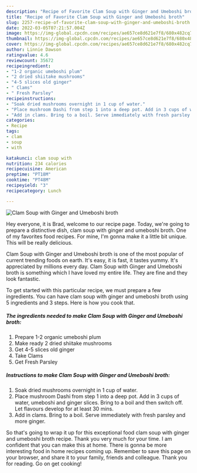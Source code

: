 ```yaml
---
description: "Recipe of Favorite Clam Soup with Ginger and Umeboshi broth"
title: "Recipe of Favorite Clam Soup with Ginger and Umeboshi broth"
slug: 2257-recipe-of-favorite-clam-soup-with-ginger-and-umeboshi-broth
date: 2022-03-05T07:21:57.004Z
image: https://img-global.cpcdn.com/recipes/ae657ce8d621e7f8/680x482cq70/clam-soup-with-ginger-and-umeboshi-broth-recipe-main-photo.jpg
thumbnail: https://img-global.cpcdn.com/recipes/ae657ce8d621e7f8/680x482cq70/clam-soup-with-ginger-and-umeboshi-broth-recipe-main-photo.jpg
cover: https://img-global.cpcdn.com/recipes/ae657ce8d621e7f8/680x482cq70/clam-soup-with-ginger-and-umeboshi-broth-recipe-main-photo.jpg
author: Linnie Dawson
ratingvalue: 4.6
reviewcount: 35672
recipeingredient:
- "1-2 organic umeboshi plum"
- "2 dried shiitake mushrooms"
- "4-5 slices old ginger"
- " Clams"
- " Fresh Parsley"
recipeinstructions:
- "Soak dried mushrooms overnight in 1 cup of water."
- "Place mushroom Dashi from step 1 into a deep pot. Add in 3 cups of water, umeboshi and ginger slices. Bring to a boil and then switch off. Let flavours develop for at least 30 mins."
- "Add in clams. Bring to a boil. Serve immediately with fresh parsley and more ginger."
categories:
- Recipe
tags:
- clam
- soup
- with

katakunci: clam soup with 
nutrition: 234 calories
recipecuisine: American
preptime: "PT18M"
cooktime: "PT48M"
recipeyield: "3"
recipecategory: Lunch

---
```



![Clam Soup with Ginger and Umeboshi broth](https://img-global.cpcdn.com/recipes/ae657ce8d621e7f8/680x482cq70/clam-soup-with-ginger-and-umeboshi-broth-recipe-main-photo.jpg)

Hey everyone, it is Brad, welcome to our recipe page. Today, we're going to prepare a distinctive dish, clam soup with ginger and umeboshi broth. One of my favorites food recipes. For mine, I'm gonna make it a little bit unique. This will be really delicious.



Clam Soup with Ginger and Umeboshi broth is one of the most popular of current trending foods on earth. It's easy, it is fast, it tastes yummy. It's appreciated by millions every day. Clam Soup with Ginger and Umeboshi broth is something which I have loved my entire life. They are fine and they look fantastic.


To get started with this particular recipe, we must prepare a few ingredients. You can have clam soup with ginger and umeboshi broth using 5 ingredients and 3 steps. Here is how you cook that.

<!--inarticleads1-->

##### The ingredients needed to make Clam Soup with Ginger and Umeboshi broth:

1. Prepare 1-2 organic umeboshi plum
1. Make ready 2 dried shiitake mushrooms
1. Get 4-5 slices old ginger
1. Take  Clams
1. Get  Fresh Parsley




<!--inarticleads2-->

##### Instructions to make Clam Soup with Ginger and Umeboshi broth:

1. Soak dried mushrooms overnight in 1 cup of water.
1. Place mushroom Dashi from step 1 into a deep pot. Add in 3 cups of water, umeboshi and ginger slices. Bring to a boil and then switch off. Let flavours develop for at least 30 mins.
1. Add in clams. Bring to a boil. Serve immediately with fresh parsley and more ginger.




So that's going to wrap it up for this exceptional food clam soup with ginger and umeboshi broth recipe. Thank you very much for your time. I am confident that you can make this at home. There is gonna be more interesting food in home recipes coming up. Remember to save this page on your browser, and share it to your family, friends and colleague. Thank you for reading. Go on get cooking!
